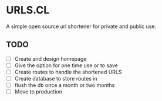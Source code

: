 # URLS.CL
A simple open source url shortener for private and public use.


## TODO
- [ ] Create and design homepage
- [ ] Give the option for one time use or to save
- [ ] Create routes to handle the shortened URLS
- [ ] Create database to store routes in
- [ ] flush the db once a month or two months
- [ ] Move to production
